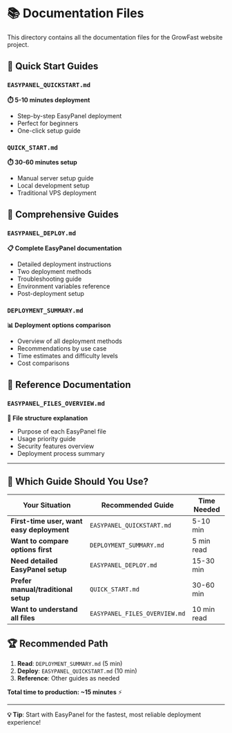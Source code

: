 # 📚 Documentation Files

This directory contains all the documentation files for the GrowFast website project.

## 🚀 Quick Start Guides

### `EASYPANEL_QUICKSTART.md`
**⏱️ 5-10 minutes deployment**
- Step-by-step EasyPanel deployment
- Perfect for beginners
- One-click setup guide

### `QUICK_START.md`
**⏱️ 30-60 minutes setup**
- Manual server setup guide
- Local development setup
- Traditional VPS deployment

## 📖 Comprehensive Guides

### `EASYPANEL_DEPLOY.md`
**📋 Complete EasyPanel documentation**
- Detailed deployment instructions
- Two deployment methods
- Troubleshooting guide
- Environment variables reference
- Post-deployment setup

### `DEPLOYMENT_SUMMARY.md`
**📊 Deployment options comparison**
- Overview of all deployment methods
- Recommendations by use case
- Time estimates and difficulty levels
- Cost comparisons

## 🔧 Reference Documentation

### `EASYPANEL_FILES_OVERVIEW.md`
**📁 File structure explanation**
- Purpose of each EasyPanel file
- Usage priority guide
- Security features overview
- Deployment process summary

---

## 🎯 Which Guide Should You Use?

| Your Situation | Recommended Guide | Time Needed |
|---------------|------------------|-------------|
| **First-time user, want easy deployment** | `EASYPANEL_QUICKSTART.md` | 5-10 min |
| **Want to compare options first** | `DEPLOYMENT_SUMMARY.md` | 5 min read |
| **Need detailed EasyPanel setup** | `EASYPANEL_DEPLOY.md` | 15-30 min |
| **Prefer manual/traditional setup** | `QUICK_START.md` | 30-60 min |
| **Want to understand all files** | `EASYPANEL_FILES_OVERVIEW.md` | 10 min read |

## 🏆 Recommended Path

1. **Read**: `DEPLOYMENT_SUMMARY.md` (5 min)
2. **Deploy**: `EASYPANEL_QUICKSTART.md` (10 min)
3. **Reference**: Other guides as needed

**Total time to production: ~15 minutes** ⚡

---

**💡 Tip**: Start with EasyPanel for the fastest, most reliable deployment experience! 